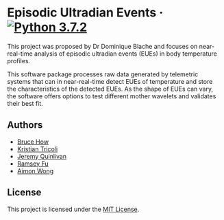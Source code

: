 # Episodic Ultradian Events  &middot; [![Python 3.7.2](https://img.shields.io/badge/python-3.7.2-blue.svg)](https://www.python.org/downloads/release/python-372/)

This project was proposed by Dr Dominique Blache and focuses on near-real-time analysis of episodic ultradian events (EUEs) in body temperature profiles.

This software package processes raw data generated by telemetric systems that can in near-real-time detect EUEs of temperature and store the characteristics of the detected EUEs. As the shape of EUEs can vary, the software offers options to test different mother wavelets and validates their best fit.

## Authors
- [Bruce How](https://github.com/brucehow)
- [Kristian Tricoli](https://github.com/KristianTricoli)
- [Jeremy Quinlivan](https://github.com/JXQuinlivan)
- [Ramsey Fu](https://github.com/RamseyTwT)
- [Aimon Wong](https://github.com/aimonh)

## License

This project is licensed under the [MIT License](https://github.com/brucehow/eues/blob/master/LICENSE).
